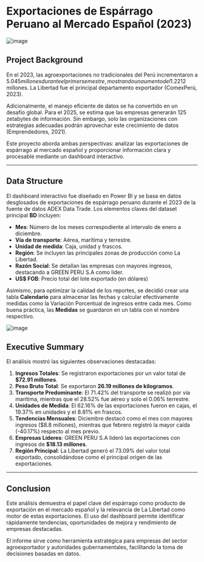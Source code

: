 # Exportaciones de Espárrago Peruano al Mercado Español (2023)

![image](https://github.com/user-attachments/assets/a68c532c-9498-4fe3-917f-1f65872ded04)


## Project Background
En el 2023, las agroexportaciones no tradicionales del Perú incrementaron a $5.045 millones durante el primer semestre, mostrando un aumento del 1.2% en comparación con el 2022. En este contexto, el espárrago se situó en el cuarto puesto entre los productos con mayor valor exportado, alcanzando US$212 millones. La Libertad fue el principal departamento exportador (ComexPerú, 2023).

Adicionalmente, el manejo eficiente de datos se ha convertido en un desafío global. Para el 2025, se estima que las empresas generarán 125 zetabytes de información. Sin embargo, solo las organizaciones con estrategias adecuadas podrán aprovechar este crecimiento de datos (Emprendedores, 2021).

Este proyecto aborda ambas perspectivas: analizar las exportaciones de espárrago al mercado español y proporcionar información clara y procesable mediante un dashboard interactivo.

---

## Data Structure
El dashboard interactivo fue diseñado en Power BI y se basa en datos desglosados de exportaciones de espárrago peruano durante el 2023 de la fuente de datos ADEX Data Trade. Los elementos claves del dataset principal **BD** incluyen:

- **Mes**: Número de los meses correspodiente al intervalo de enero a diciembre.
- **Vía de transporte**: Aérea, marítima y terrestre.
- **Unidad de medida**: Caja, unidad y frascos.
- **Región**: Se incluyen las principales zonas de producción como La Libertad.
- **Razón Social**: Se detallan las empresas con mayores ingresos, destacando a GREEN PERU S.A como líder.
- **US$ FOB**: Precio total del lote exportado (en dólares)

Asimismo, para optimizar la calidad de los reportes, se decidió crear una tabla **Calendario** para almacenar las fechas y calcular efectivamente medidas como la Variación Porcentual de ingresos entre cada mes. Como buena práctica, las **Medidas** se guardaron en un tabla con el nombre respectivo.

![image](https://github.com/user-attachments/assets/a6106dec-f689-4949-a8b6-a27852e02e56)


## Executive Summary
El análisis mostró las siguientes observaciones destacadas:

1. **Ingresos Totales**: Se registraron exportaciones por un valor total de **$72.91 millones**.
2. **Peso Bruto Total**: Se exportaron **26.19 millones de kilogramos**.
3. **Transporte Predominante**: El 71.42% del transporte se realizó por vía marítima, mientras que el 28.52% fue aéreo y solo el 0.06% terrestre.
4. **Unidades de Medida**: El 62.16% de las exportaciones fueron en cajas, el 19.37% en unidades y el 8.81% en frascos.
5. **Tendencias Mensuales**: Diciembre destacó como el mes con mayores ingresos ($8.8 millones), mientras que febrero registró la mayor caída (-40.17%) respecto al mes previo.
6. **Empresas Líderes**: GREEN PERU S.A lideró las exportaciones con ingresos de **$18.13 millones**.
7. **Región Principal**: La Libertad generó el 73.09% del valor total exportado, consolidándose como el principal origen de las exportaciones.

---

## Conclusion
Este análisis demuestra el papel clave del espárrago como producto de exportación en el mercado español y la relevancia de La Libertad como motor de estas exportaciones. El uso del dashboard permite identificar rápidamente tendencias, oportunidades de mejora y rendimiento de empresas destacadas.

El informe sirve como herramienta estratégica para empresas del sector agroexportador y autoridades gubernamentales, facilitando la toma de decisiones basadas en datos.



